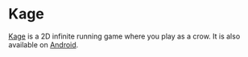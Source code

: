 Kage
====

[Kage](https://s-gv.github.io/kage/) is a 2D infinite running game where you play as a crow.
It is also available on [Android](https://play.google.com/store/apps/details?id=com.sagargv.kage).
